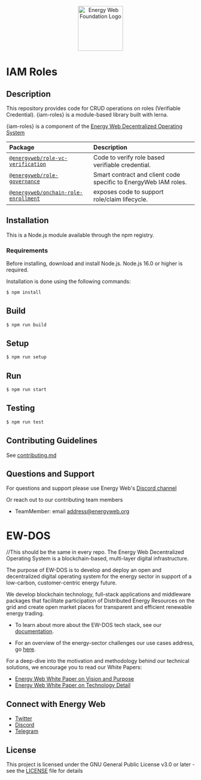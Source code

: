 <p align="center">
  <a href="https://www.energyweb.org" target="blank"><img src="./images/EW.png" width="120" alt="Energy Web Foundation Logo" /></a>
</p>


# IAM Roles

## Description
This repository provides code for CRUD operations on roles (Verifiable Credential).
{iam-roles} is a module-based library built with lerna. 

{iam-roles} is a component of the [Energy Web Decentralized Operating System](#ew-dos)

| Package                                                                       | Description                                               |
|:---                                                                           |:---                                                       | 
| [`@energyweb/role-vc-verification`](/packages/role-vc-verification)           | Code to verify role based verifiable credential.                        |
| [`@energyweb/role-governance`](/packages/role-governance)           | Smart contract and client code specific to EnergyWeb IAM roles.                             |
| [`@energyweb/onchain-role-enrollment`](/packages/onchain-role-enrolment) | exposes code to support role/claim lifecycle.                             |

## Installation
This is a Node.js module available through the npm registry.

### Requirements

Before installing, download and install Node.js. Node.js 16.0 or higher is required.

Installation is done using the following commands:

``` sh
$ npm install
```

## Build
``` sh
$ npm run build
```

## Setup
``` sh
$ npm run setup
```

## Run
``` sh
$ npm run start
```
## Testing
``` sh
$ npm run test
```

## Contributing Guidelines 
See [contributing.md](./contributing.md)


## Questions and Support
For questions and support please use Energy Web's [Discord channel](https://discord.com/channels/706103009205288990/843970822254362664) 

Or reach out to our contributing team members

- TeamMember: email address@energyweb.org


# EW-DOS
//This should be the same in every repo. 
The Energy Web Decentralized Operating System is a blockchain-based, multi-layer digital infrastructure. 

The purpose of EW-DOS is to develop and deploy an open and decentralized digital operating system for the energy sector in support of a low-carbon, customer-centric energy future. 

We develop blockchain technology, full-stack applications and middleware packages that facilitate participation of Distributed Energy Resources on the grid and create open market places for transparent and efficient renewable energy trading.

- To learn about more about the EW-DOS tech stack, see our [documentation](https://app.gitbook.com/@energy-web-foundation/s/energy-web/).  

- For an overview of the energy-sector challenges our use cases address, go [here](https://app.gitbook.com/@energy-web-foundation/s/energy-web/our-mission). 

For a deep-dive into the motivation and methodology behind our technical solutions, we encourage you to read our White Papers:

- [Energy Web White Paper on Vision and Purpose](https://www.energyweb.org/reports/EWDOS-Vision-Purpose/)
- [Energy Web  White Paper on Technology Detail](https://www.energyweb.org/wp-content/uploads/2020/06/EnergyWeb-EWDOS-PART2-TechnologyDetail-202006-vFinal.pdf)


## Connect with Energy Web
- [Twitter](https://twitter.com/energywebx)
- [Discord](https://discord.com/channels/706103009205288990/843970822254362664)
- [Telegram](https://t.me/energyweb)

## License

This project is licensed under the GNU General Public License v3.0 or later - see the [LICENSE](LICENSE) file for details

